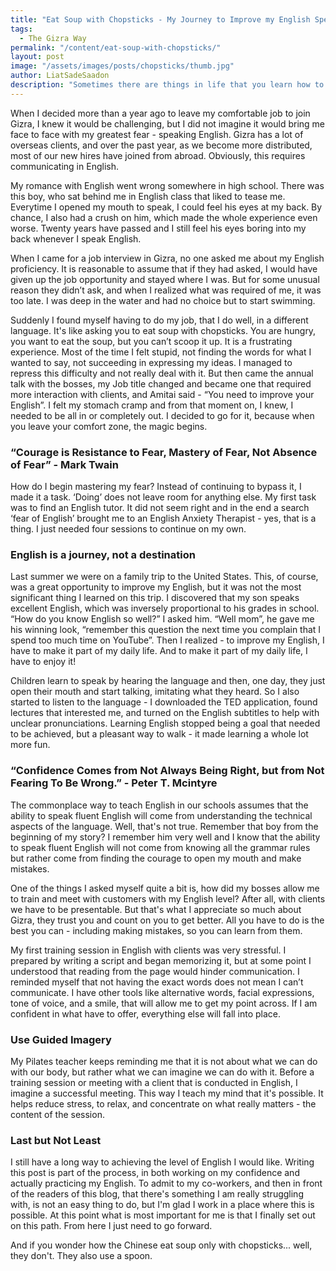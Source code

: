 ```yaml
---
title: "Eat Soup with Chopsticks - My Journey to Improve my English Speaking. "
tags:
  - The Gizra Way
permalink: "/content/eat-soup-with-chopsticks/"
layout: post  
image: "/assets/images/posts/chopsticks/thumb.jpg"   
author: LiatSadeSaadon  
description: "Sometimes there are things in life that you learn how to work around, and then one day something happens that forces you to face up to your weaknesses and grow up."
---
```




When I decided more than a year ago to leave my comfortable job to join Gizra, I knew it would be challenging, but I did not imagine it would bring me face to face with my greatest fear - speaking English. Gizra has a lot of overseas clients, and over the past year, as we become more distributed, most of our new hires have joined from abroad. Obviously, this requires communicating in English.  

My romance with English went wrong somewhere in high school. There was this boy, who sat behind me in English class that liked to tease me. Everytime I opened my mouth to speak, I could feel his eyes at my back. By chance, I also had a crush on him, which made the whole experience even worse. Twenty years have passed and I still feel his eyes boring into my back whenever I speak English.  

When I came for a job interview in Gizra, no one asked me about my English proficiency. It is reasonable to assume that if they had asked, I would have given up the job opportunity and stayed where I was. But for some unusual reason they didn’t ask, and when I realized what was required of me, it was too late. I was deep in the water and had no choice but to start swimming.  

Suddenly I found myself having to do my job, that I do well, in a different language. It's like asking you to eat soup with chopsticks. You are hungry, you want to eat the soup, but you can’t scoop it up. It is a frustrating experience. Most of the time I felt stupid, not finding the words for what I wanted to say, not succeeding in expressing my ideas. I managed to repress this difficulty and not really deal with it. But then came the annual talk with the bosses, my Job title changed and became one that required more interaction with clients, and Amitai said - “You need to improve your English”. I felt my stomach cramp and from that moment on, I knew, I needed to be all in or completely out. I decided to go for it, because when you leave your comfort zone, the magic begins.  


### “Courage is Resistance to Fear, Mastery of Fear, Not Absence of Fear” - Mark Twain
How do I begin mastering my fear? Instead of continuing to bypass it, I made it a task. ‘Doing’ does not leave room for anything else. My first task was to find an English tutor. It did not seem right and in the end a search ‘fear of English’ brought me to an English Anxiety Therapist - yes, that is a thing. I just needed four sessions to continue on my own.  

### English is a journey, not a destination
Last summer we were on a family trip to the United States. This, of course, was a great opportunity to improve my English, but it was not the most significant thing I learned on this trip. I discovered that my son speaks excellent English, which was inversely proportional to his grades in school. “How do you know English so well?” I asked him. “Well mom”, he gave me his winning look, “remember this question the next time you complain that I spend too much time on YouTube”. Then I realized - to improve my English, I have to make it part of my daily life. And to make it part of my daily life, I have to enjoy it!    

Children learn to speak by hearing the language and then, one day, they just open their mouth and start talking, imitating what they heard. So I also started to listen to the language - I downloaded the TED application, found lectures that interested me, and turned on the English subtitles to help with unclear pronunciations. Learning English stopped being a goal that needed to be achieved, but a pleasant way to walk - it made learning a whole lot more fun.  

### “Confidence Comes from Not Always Being Right, but from Not Fearing To Be Wrong.” - Peter T. Mcintyre
The commonplace way to teach English in our schools assumes that the ability to speak fluent English will come from understanding the technical aspects of the language. Well, that's not true. Remember that boy from the beginning of my story? I remember him very well and I know that the ability to speak fluent English will not come from knowing all the grammar rules but rather come from finding the courage to open my mouth and make mistakes.  

One of the things I asked myself quite a bit is, how did my bosses allow me to train and meet with customers with my English level? After all, with clients we have to be presentable. But that's what I appreciate so much about Gizra, they trust you and count on you to get better. All you have to do is the best you can - including making mistakes, so you can learn from them.  

My first training session in English with clients was very stressful. I prepared by writing a script and began memorizing it, but at some point I understood that reading from the page would hinder communication.  I reminded myself that not having the exact words does not mean I can’t communicate. I have other tools like alternative words, facial expressions, tone of voice, and a smile, that will allow me to get my point across.  If I am confident in what have to offer, everything else will fall into place.  

### Use Guided Imagery
My Pilates teacher keeps reminding me that it is not about what we can do with our body, but rather what we can imagine we can do with it. Before a training session or meeting with a client that is conducted in English, I imagine a successful meeting. This way I teach my mind that it's possible. It helps reduce stress, to relax, and concentrate on what really matters  - the content of the session.  

### Last but Not Least
I still have a long way to achieving the level of English I would like. Writing this post is part of the process, in both working on my confidence and actually practicing my English. To admit to my co-workers, and then in front of the readers of this blog, that there's something I am really struggling with, is not an easy thing to do, but I'm glad I work in a place where this is possible.  At this point what is most important for me is that I finally set out on this path. From here I just need to go forward.  

And if you wonder how the Chinese eat soup only with chopsticks... well, they don't. They also use a spoon.
